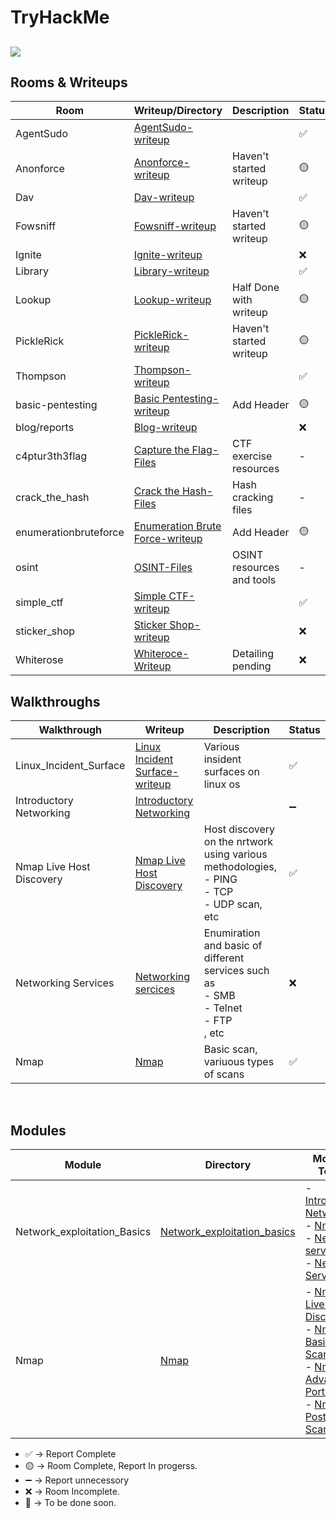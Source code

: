 # TryHackMe
![](/assets/Profile.png)
---


## Rooms & Writeups
|         Room           |           Writeup/Directory            |            Description              | Status |
|------------------------|----------------------------------------|-------------------------------------|--------|
| AgentSudo              | [AgentSudo-writeup](/Rooms/AgentSudo)       |                 |  ✅    |
| Anonforce              | [Anonforce-writeup](/Rooms/Anonforce)       | Haven't started writeup            |  🟡    |
| Dav                    | [Dav-writeup](/Rooms/Dav)                   |                   |  ✅    |
| Fowsniff               | [Fowsniff-writeup](/Rooms/Fowsniff)         | Haven't started writeup               |  🟡    |
| Ignite                 | [Ignite-writeup](/Rooms/Ignite)             |                         |  ❌    |
| Library                | [Library-writeup](/Rooms/Library)           |       |  ✅    |
| Lookup                 | [Lookup-writeup](/Rooms/Lookup)             | Half Done with writeup                    |  🟡    |
| PickleRick             | [PickleRick-writeup](/Rooms/PickleRick)     | Haven't started writeup |  🟡    |
| Thompson               | [Thompson-writeup](/Rooms/Thompson)         |                      |  ✅    |
| basic-pentesting       | [Basic Pentesting-writeup](/Rooms/basic-pentesting) | Add Header      |  🟡    |
| blog/reports           | [Blog-writeup](/Rooms/blog/reports)         |              |   ❌   |
| c4ptur3th3flag         | [Capture the Flag-Files](/Rooms/c4ptur3th3flag) | CTF exercise resources             |   -    |
| crack_the_hash         | [Crack the Hash-Files](/Rooms/crack_the_hash/files.txt) | Hash cracking files               |   -    |
| enumerationbruteforce  | [Enumeration Brute Force-writeup](/Rooms/enumerationbruteforce) | Add Header             |   🟡   |
| osint                  | [OSINT-Files](/Rooms/osint)                 | OSINT resources and tools          |   -    |
| simple_ctf             | [Simple CTF-writeup](/Rooms/simple_ctf)     |              |   ✅   |
| sticker_shop           | [Sticker Shop-writeup](/Rooms/sticker_shop) |               |   ❌   |
| Whiterose		 | [Whiteroce-Writeup](/Rooms/Whiterose)	| Detailing pending	| ❌ |


## Walkthroughs
|         Walkthrough           |                Writeup                                    |            Description                | Status |
|-------------------------------|-----------------------------------------------------------|---------------------------------------|--------|
| Linux_Incident_Surface        | [Linux Incident Surface-writeup](./WalkThroughs/Linux_Incident_Surface) | Various insident surfaces on linux os |   ✅  |
| Introductory Networking       | [Introductory Networking](./WalkThroughs/IntroductoryNetworking)        |					                              |  ➖   |
| Nmap Live Host Discovery      | [Nmap Live Host Discovery](./WalkThroughs/Nmap_Live_Host_Discovery/Nmap-Live_Host_Discovery.md)     | Host discovery on the nrtwork using various methodologies, <br> - PING <br> - TCP <br> - UDP scan, etc |✅ |
| Networking Services           | [Networking sercices](./WalkThroughs/Network_Services)                  | Enumiration and basic of different services such as <br> - SMB <br> - Telnet <br> - FTP <br>, etc | ❌ | 
| Nmap                           | [Nmap](./WalkThroughs/Nmap)                                            | Basic scan, variuous types of scans | ✅ |
<br>



## Modules
|         Module                |                Directory                                  |            Module-Topics                                           | Status |
|-------------------------------|-----------------------------------------------------------|--------------------------------------------------------------------|--------|
| Network_exploitation_Basics   | [Network_exploitation_basics](./Modules/Network_Exploitation_Basics)| - [Introductory Networking](./WalkThroughs/IntroductoryNetworking) <br> - [Nmap](./WalkThroughs/Nmap) <br> - [Network services](./WalkThroughs/Network_Services) <br> - [Network Services 2](./WalkThroughs/Network_Services-02) |  ❌   |
| Nmap                          | [Nmap](./Modules/Nmap) | - [Nmap Live Host Discovery](WalkThroughs/Nmap_Live_Host_Discovery/Nmap-Live_Host_Discovery.md) <br> - [Nmap Basic Port Scans](https://tryhackme.com/room/nmap02) <br> - [Nmap Advanced Port Scans](https://tryhackme.com/room/nmap03) <br> - [Nmap Post Port Scans](https://tryhackme.com/room/nmap04) | 🔄 [Premium necessary]|



- ✅ -> Report Complete
- 🟡 -> Room Complete, Report In progerss.
- ➖ -> Report unnecessory
- ❌ -> Room Incomplete.
- 🔄 -> To be done soon.


